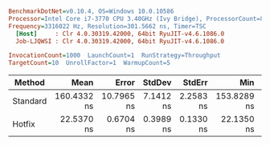 ``` ini

BenchmarkDotNet=v0.10.4, OS=Windows 10.0.10586
Processor=Intel Core i7-3770 CPU 3.40GHz (Ivy Bridge), ProcessorCount=8
Frequency=3316022 Hz, Resolution=301.5662 ns, Timer=TSC
  [Host]     : Clr 4.0.30319.42000, 64bit RyuJIT-v4.6.1086.0
  Job-LJQWSI : Clr 4.0.30319.42000, 64bit RyuJIT-v4.6.1086.0

InvocationCount=1000  LaunchCount=1  RunStrategy=Throughput  
TargetCount=10  UnrollFactor=1  WarmupCount=5  

```
 |   Method |        Mean |      Error |    StdDev |    StdErr |         Min |          Q1 |      Median |          Q3 |         Max |        Op/s | Scaled | ScaledSD | Allocated |
 |--------- |------------:|-----------:|----------:|----------:|------------:|------------:|------------:|------------:|------------:|------------:|-------:|---------:|----------:|
 | Standard | 160.4332 ns | 10.7965 ns | 7.1412 ns | 2.2583 ns | 153.8289 ns | 154.7336 ns | 157.5985 ns | 164.9868 ns | 174.6370 ns |  6233124.13 |   1.00 |     0.00 |      0 kB |
 |   Hotfix |  22.5370 ns |  0.6704 ns | 0.3989 ns | 0.1330 ns |  22.1350 ns |  22.1350 ns |  22.4365 ns |  22.7381 ns |  23.3412 ns | 44371388.32 |   0.14 |     0.01 |      0 kB |

